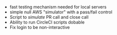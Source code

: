 - fast testing mechanism needed for local servers
- simple null AWS "simulator" with a pass/fail control
- Script to _simulate_ PR call and close call
- Ability to run CircleCI scripts dobable
- Fix login to be non-interactive
